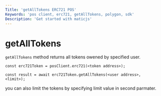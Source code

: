 ```yaml
---
Title: 'getAllTokens ERC721 POS'
Keywords: 'pos client, erc721, getAllTokens, polygon, sdk'
Description: 'Get started with maticjs'
---
```


# getAllTokens

`getAllTokens` method returns all tokens owened by specified user.

```
const erc721Token = posClient.erc721(<token address>);

const result = await erc721Token.getAllTokens(<user address>, <limit>);

```

you can also limit the tokens by specifying limit value in second parmater.
